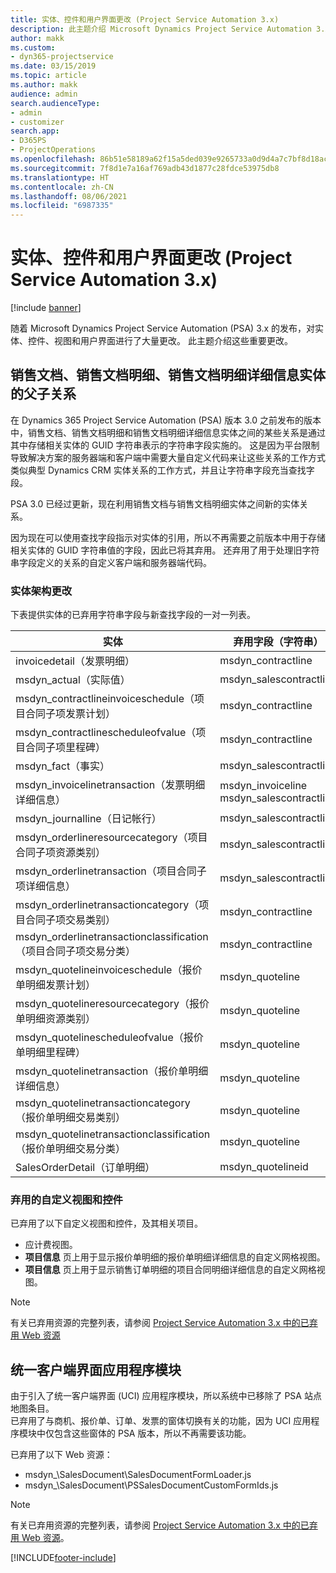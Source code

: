 ```yaml
---
title: 实体、控件和用户界面更改 (Project Service Automation 3.x)
description: 此主题介绍 Microsoft Dynamics Project Service Automation 3.x 的解决方案更改。
author: makk
ms.custom:
- dyn365-projectservice
ms.date: 03/15/2019
ms.topic: article
ms.author: makk
audience: admin
search.audienceType:
- admin
- customizer
search.app:
- D365PS
- ProjectOperations
ms.openlocfilehash: 86b51e58189a62f15a5ded039e9265733a0d9d4a7c7bf8d18ac46aadf1d2a931
ms.sourcegitcommit: 7f8d1e7a16af769adb43d1877c28fdce53975db8
ms.translationtype: HT
ms.contentlocale: zh-CN
ms.lasthandoff: 08/06/2021
ms.locfileid: "6987335"
---
```

# <a name="entity-control-and-user-interface-changes-project-service-automation-3x"></a>实体、控件和用户界面更改 (Project Service Automation 3.x)

[!include [banner](../../includes/psa-now-project-operations.md)]


随着 Microsoft Dynamics Project Service Automation (PSA) 3.x 的发布，对实体、控件、视图和用户界面进行了大量更改。 此主题介绍这些重要更改。

## <a name="parent-child-relationships-for-sales-document-sales-document-line-sales-document-line-detail-entities"></a>销售文档、销售文档明细、销售文档明细详细信息实体的父子关系
在 Dynamics 365 Project Service Automation (PSA) 版本 3.0 之前发布的版本中，销售文档、销售文档明细和销售文档明细详细信息实体之间的某些关系是通过其中存储相关实体的 GUID 字符串表示的字符串字段实施的。 这是因为平台限制导致解决方案的服务器端和客户端中需要大量自定义代码来让这些关系的工作方式类似典型 Dynamics CRM 实体关系的工作方式，并且让字符串字段充当查找字段。

PSA 3.0 已经过更新，现在利用销售文档与销售文档明细实体之间新的实体关系。

因为现在可以使用查找字段指示对实体的引用，所以不再需要之前版本中用于存储相关实体的 GUID 字符串值的字段，因此已将其弃用。 还弃用了用于处理旧字符串字段定义的关系的自定义客户端和服务器端代码。

### <a name="entity-schema-changes"></a>实体架构更改
下表提供实体的已弃用字符串字段与新查找字段的一对一列表。 

 实体 |   弃用字段（字符串） | 新字段（查找）
--- | --- | ---
invoicedetail（发票明细） |  msdyn_contractline |    msdyn_contractlineid
msdyn_actual（实际值） | msdyn_salescontractline |   msdyn_salescontractlineid
msdyn_contractlineinvoiceschedule（项目合同子项发票计划） |    msdyn_contractline |    msdyn_contractlineid
msdyn_contractlinescheduleofvalue（项目合同子项里程碑） |   msdyn_contractline |    msdyn_contractlineid
msdyn_fact（事实） | msdyn_salescontractline |   msdyn_salescontractlineid
msdyn_invoicelinetransaction（发票明细详细信息） | msdyn_invoiceline <br> msdyn_salescontractline | msdyn_invoicelineid <br> msdyn_salescontractlineid
msdyn_journalline（日记帐行） |  msdyn_salescontractline |   msdyn_salescontractlineid
msdyn_orderlineresourcecategory（项目合同子项资源类别） | msdyn_salescontractline |   msdyn_contractlineid
msdyn_orderlinetransaction（项目合同子项详细信息） | msdyn_salescontractline |   msdyn_salescontractlineid
msdyn_orderlinetransactioncategory（项目合同子项交易类别） |   msdyn_contractline |    msdyn_contractlineid
msdyn_orderlinetransactionclassification（项目合同子项交易分类） |   msdyn_contractline |    msdyn_contractlineid
msdyn_quotelineinvoiceschedule（报价单明细发票计划） |  msdyn_quoteline |   msdyn_quotelineid
msdyn_quotelineresourcecategory（报价单明细资源类别） |    msdyn_quoteline |   msdyn_quotelineid
msdyn_quotelinescheduleofvalue（报价单明细里程碑） | msdyn_quoteline |   msdyn_quotelineid
msdyn_quotelinetransaction（报价单明细详细信息） |    msdyn_quoteline |   msdyn_quotelineid
msdyn_quotelinetransactioncategory（报价单明细交易类别） |  msdyn_quoteline |   msdyn_quotelineid
msdyn_quotelinetransactionclassification（报价单明细交易分类） |  msdyn_quoteline |   msdyn_quotelineid
SalesOrderDetail（订单明细） | msdyn_quotelineid | msdyn_quoteline 

### <a name="deprecated-custom-views-and-controls"></a>弃用的自定义视图和控件
已弃用了以下自定义视图和控件，及其相关项目。

- 应计费视图。
- **项目信息** 页上用于显示报价单明细的报价单明细详细信息的自定义网格视图。
- **项目信息** 页上用于显示销售订单明细的项目合同明细详细信息的自定义网格视图。

> [!NOTE]
> 有关已弃用资源的完整列表，请参阅 [Project Service Automation 3.x 中的已弃用 Web 资源](../developer-guides/web-resources-deprecated-v3.x.md)

## <a name="unified-client-interface-app-module"></a>统一客户端界面应用程序模块
由于引入了统一客户端界面 (UCI) 应用程序模块，所以系统中已移除了 PSA 站点地图条目。  
已弃用了与商机、报价单、订单、发票的窗体切换有关的功能，因为 UCI 应用程序模块中仅包含这些窗体的 PSA 版本，所以不再需要该功能。  

已弃用了以下 Web 资源：

- msdyn_\SalesDocument\SalesDocumentFormLoader.js
- msdyn_\SalesDocument\PSSalesDocumentCustomFormIds.js

> [!NOTE]
> 有关已弃用资源的完整列表，请参阅 [Project Service Automation 3.x 中的已弃用 Web 资源](../developer-guides/web-resources-deprecated-v3.x.md)。




[!INCLUDE[footer-include](../../includes/footer-banner.md)]